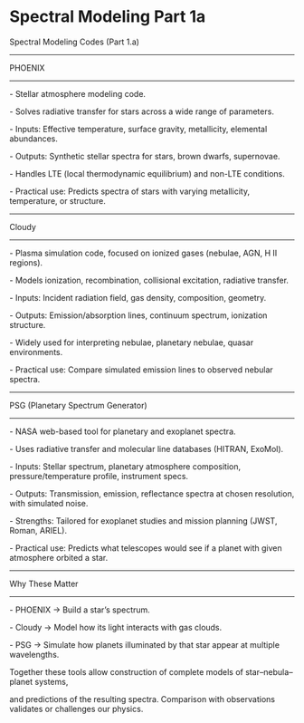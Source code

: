 # Spectral Modeling Part 1a



Spectral Modeling Codes (Part 1.a)



------------------------------------------------------------

PHOENIX

------------------------------------------------------------

\- Stellar atmosphere modeling code.

\- Solves radiative transfer for stars across a wide range of parameters.

\- Inputs: Effective temperature, surface gravity, metallicity, elemental abundances.

\- Outputs: Synthetic stellar spectra for stars, brown dwarfs, supernovae.

\- Handles LTE (local thermodynamic equilibrium) and non-LTE conditions.

\- Practical use: Predicts spectra of stars with varying metallicity, temperature, or structure.



------------------------------------------------------------

Cloudy

------------------------------------------------------------

\- Plasma simulation code, focused on ionized gases (nebulae, AGN, H II regions).

\- Models ionization, recombination, collisional excitation, radiative transfer.

\- Inputs: Incident radiation field, gas density, composition, geometry.

\- Outputs: Emission/absorption lines, continuum spectrum, ionization structure.

\- Widely used for interpreting nebulae, planetary nebulae, quasar environments.

\- Practical use: Compare simulated emission lines to observed nebular spectra.



------------------------------------------------------------

PSG (Planetary Spectrum Generator)

------------------------------------------------------------

\- NASA web-based tool for planetary and exoplanet spectra.

\- Uses radiative transfer and molecular line databases (HITRAN, ExoMol).

\- Inputs: Stellar spectrum, planetary atmosphere composition, pressure/temperature profile, instrument specs.

\- Outputs: Transmission, emission, reflectance spectra at chosen resolution, with simulated noise.

\- Strengths: Tailored for exoplanet studies and mission planning (JWST, Roman, ARIEL).

\- Practical use: Predicts what telescopes would see if a planet with given atmosphere orbited a star.



------------------------------------------------------------

Why These Matter

------------------------------------------------------------

\- PHOENIX → Build a star’s spectrum.

\- Cloudy → Model how its light interacts with gas clouds.

\- PSG → Simulate how planets illuminated by that star appear at multiple wavelengths.



Together these tools allow construction of complete models of star–nebula–planet systems,

and predictions of the resulting spectra. Comparison with observations validates or challenges our physics.



